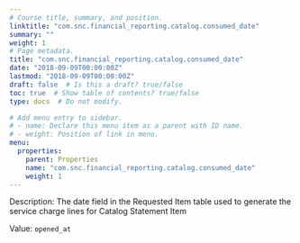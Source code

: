 ```yaml
---
# Course title, summary, and position.
linktitle: "com.snc.financial_reporting.catalog.consumed_date"
summary: ""
weight: 1
# Page metadata.
title: "com.snc.financial_reporting.catalog.consumed_date"
date: "2018-09-09T00:00:00Z"
lastmod: "2018-09-09T00:00:00Z"
draft: false  # Is this a draft? true/false
toc: true  # Show table of contents? true/false
type: docs  # Do not modify.

# Add menu entry to sidebar.
# - name: Declare this menu item as a parent with ID name.
# - weight: Position of link in menu.
menu:
  properties:
    parent: Properties
    name: "com.snc.financial_reporting.catalog.consumed_date"
    weight: 1
---
```


Description: The date field in the Requested Item table used to generate the service charge lines for Catalog Statement Item


Value: `opened_at`